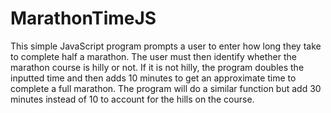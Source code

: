 # MarathonTimeJS
This simple JavaScript program prompts a user to enter how long they take to complete half a marathon. The user must then identify whether the marathon course is hilly or not. If it is not hilly, the program doubles the inputted time and then adds 10 minutes to get an approximate time to complete a full marathon. The program will do a similar function but add 30 minutes instead of 10 to account for the hills on the course.

